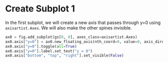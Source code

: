 # Create Subplot 1

In the first subplot, we will create a new axis that passes through y=0 using `axisartist.Axes`. We will also make the other spines invisible.

```python
ax0 = fig.add_subplot(gs[0, 0], axes_class=axisartist.Axes)
ax0.axis["y=0"] = ax0.new_floating_axis(nth_coord=0, value=0, axis_direction="bottom")
ax0.axis["y=0"].toggle(all=True)
ax0.axis["y=0"].label.set_text("y = 0")
ax0.axis["bottom", "top", "right"].set_visible(False)
```
